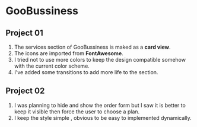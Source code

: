 # GooBussiness

## Project 01
<ol>
    <li>The services section of GooBussiness is maked as a <b>card view</b>.</li>
    <li>The icons are imported from <b>FontAwesome</b>.</li>
    <li>I tried not to use more colors to keep the design compatible somehow with the current color scheme.</li>
    <li>I've added some transitions to add more life to the section.</li>
</ol>

## Project 02
<ol>
    <li>I was planning to hide and show the order form but I saw it is better to keep it visible then force the user to choose a plan.</li>
    <li>I keep the style simple , obvious to be easy to implemented dynamically. </li>
</ol>

